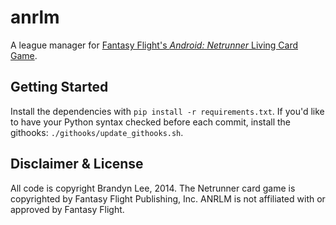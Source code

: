 anrlm
=====

A league manager for [Fantasy Flight's *Android: Netrunner* Living Card
Game][ffg].


Getting Started
---------------
Install the dependencies with `pip install -r requirements.txt`. If you'd like
to have your Python syntax checked before each commit, install the githooks:
`./githooks/update_githooks.sh`.


Disclaimer & License
--------------------
All code is copyright Brandyn Lee, 2014. The Netrunner card game is copyrighted
by Fantasy Flight Publishing, Inc. ANRLM is not affiliated with or approved by
Fantasy Flight.

[ffg]: http://www.fantasyflightgames.com/edge_minisite.asp?eidm=207&enmi=Android:%20Netrunner%20The%20Card%20Game
